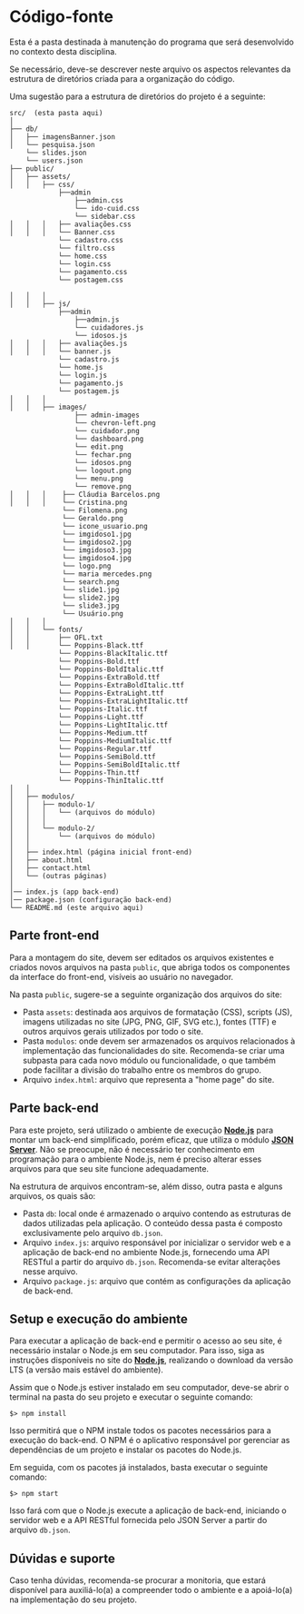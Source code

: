 # Código-fonte


Esta é a pasta destinada à manutenção do programa que será desenvolvido no contexto desta disciplina.

Se necessário, deve-se descrever neste arquivo os aspectos relevantes da estrutura de diretórios criada para a organização do código.

Uma sugestão para a estrutura de diretórios do projeto é a seguinte:

```plaintext
src/  (esta pasta aqui)
│
├── db/
│   ├── imagensBanner.json 
│   └── pesquisa.json
    └── slides.json
    └── users.json
├── public/ 
│   ├── assets/
│   │   ├── css/
            ├──admin
                ├──admin.css
                └── ido-cuid.css
                └── sidebar.css
│   │   │   ├── avaliações.css
│   │   │   └── Banner.css
            └── cadastro.css
            └── filtro.css
            └── home.css
            └── login.css 
            └── pagamento.css
            └── postagem.css

│   │   │
│   │   ├── js/
            ├──admin
                ├──admin.js
                └── cuidadores.js
                └── idosos.js
│   │   │   ├── avaliações.js
│   │   │   └── banner.js
            └── cadastro.js
            └── home.js
            └── login.js
            └── pagamento.js
            └── postagem.js
│   │   │
│   │   ├── images/
                ├── admin-images
                └── chevron-left.png
                └── cuidador.png
                └── dashboard.png
                └── edit.png
                └── fechar.png
                └── idosos.png
                └── logout.png 
                └── menu.png
                └── remove.png
│   │   │    ├── Cláudia Barcelos.png
│   │   │    └── Cristina.png
             └── Filomena.png 
             └── Geraldo.png
             └── icone_usuario.png
             └── imgidoso1.jpg
             └── imgidoso2.jpg
             └── imgidoso3.jpg
             └── imgidoso4.jpg
             └── logo.png
             └── maria mercedes.png
             └── search.png
             └── slide1.jpg
             └── slide2.jpg
             └── slide3.jpg
             └── Usuário.png
│   │   │
│   │   └── fonts/
│   │       ├── OFL.txt
│   │       └── Poppins-Black.ttf
            └── Poppins-BlackItalic.ttf
            └── Poppins-Bold.ttf
            └── Poppins-BoldItalic.ttf
            └── Poppins-ExtraBold.ttf
            └── Poppins-ExtraBoldItalic.ttf
            └── Poppins-ExtraLight.ttf 
            └── Poppins-ExtraLightItalic.ttf 
            └── Poppins-Italic.ttf
            └── Poppins-Light.ttf
            └── Poppins-LightItalic.ttf
            └── Poppins-Medium.ttf
            └── Poppins-MediumItalic.ttf
            └── Poppins-Regular.ttf
            └── Poppins-SemiBold.ttf
            └── Poppins-SemiBoldItalic.ttf
            └── Poppins-Thin.ttf
            └── Poppins-ThinItalic.ttf
│   │
│   ├── modulos/
│   │   ├── modulo-1/
│   │   │   └── (arquivos do módulo)
│   │   │
│   │   └── modulo-2/
│   │       └── (arquivos do módulo)
│   │
│   ├── index.html (página inicial front-end)
│   ├── about.html
│   ├── contact.html
│   └── (outras páginas)
│
│── index.js (app back-end)
│── package.json (configuração back-end)
└── README.md (este arquivo aqui)
```

## Parte front-end

Para a montagem do site, devem ser editados os arquivos existentes e criados novos arquivos na pasta `public`, que abriga todos os componentes da interface do front-end, visíveis ao usuário no navegador.

Na pasta `public`, sugere-se a seguinte organização dos arquivos do site:

* Pasta `assets`: destinada aos arquivos de formatação (CSS), scripts (JS), imagens utilizadas no site (JPG, PNG, GIF, SVG etc.), fontes (TTF) e outros arquivos gerais utilizados por todo o site.
* Pasta `modulos`: onde devem ser armazenados os arquivos relacionados à implementação das funcionalidades do site. Recomenda-se criar uma subpasta para cada novo módulo ou funcionalidade, o que também pode facilitar a divisão do trabalho entre os membros do grupo.
* Arquivo `index.html`: arquivo que representa a "home page" do site.

## Parte back-end

Para este projeto, será utilizado o ambiente de execução **[Node.js](https://nodejs.org/)** para montar um back-end simplificado, porém eficaz, que utiliza o módulo **[JSON Server](https://github.com/typicode/json-server#readme)**. Não se preocupe, não é necessário ter conhecimento em programação para o ambiente Node.js, nem é preciso alterar esses arquivos para que seu site funcione adequadamente.

Na estrutura de arquivos encontram-se, além disso, outra pasta e alguns arquivos, os quais são:

* Pasta `db`: local onde é armazenado o arquivo contendo as estruturas de dados utilizadas pela aplicação. O conteúdo dessa pasta é composto exclusivamente pelo arquivo `db.json`.
* Arquivo `index.js`: arquivo responsável por inicializar o servidor web e a aplicação de back-end no ambiente Node.js, fornecendo uma API RESTful a partir do arquivo `db.json`. Recomenda-se evitar alterações nesse arquivo.
* Arquivo `package.js`: arquivo que contém as configurações da aplicação de back-end.

## Setup e execução do ambiente

Para executar a aplicação de back-end e permitir o acesso ao seu site, é necessário instalar o Node.js em seu computador. Para isso, siga as instruções disponíveis no site do [**Node.js**](https://nodejs.org/), realizando o download da versão LTS (a versão mais estável do ambiente).

Assim que o Node.js estiver instalado em seu computador, deve-se abrir o terminal na pasta do seu projeto e executar o seguinte comando:

```
$> npm install
```

Isso permitirá que o NPM instale todos os pacotes necessários para a execução do back-end. O NPM é o aplicativo responsável por gerenciar as dependências de um projeto e instalar os pacotes do Node.js.

Em seguida, com os pacotes já instalados, basta executar o seguinte comando:

```
$> npm start
```

Isso fará com que o Node.js execute a aplicação de back-end, iniciando o servidor web e a API RESTful fornecida pelo JSON Server a partir do arquivo `db.json`.

## Dúvidas e suporte

Caso tenha dúvidas, recomenda-se procurar a monitoria, que estará disponível para auxiliá-lo(a) a compreender todo o ambiente e a apoiá-lo(a) na implementação do seu projeto.

